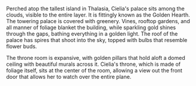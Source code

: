 Perched atop the tallest island in Thalasia, Cielia's palace sits among the clouds, visible to the entire layer. It is fittingly known as the Golden Hearth. The towering palace is covered with greenery. Vines, rooftop gardens, and all manner of foliage blanket the building, while sparkling gold shines through the gaps, bathing everything in a golden light. The roof of the palace has spires that shoot into the sky, topped with bulbs that resemble flower buds.

The throne room is expansive, with golden pillars that hold aloft a domed ceiling with beautiful murals across it. Cielia's throne, which is made of foliage itself, sits at the center of the room, allowing a view out the front door that allows her to watch over the entire plane.